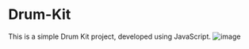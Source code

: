 # Drum-Kit
This is a simple Drum Kit project, developed using JavaScript.
![image](https://user-images.githubusercontent.com/78339760/120191052-0d79ad80-c237-11eb-89bd-51ede52b970f.png)
